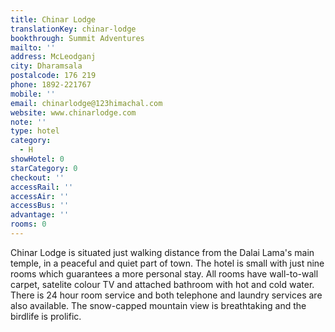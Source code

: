 ```yaml
---
title: Chinar Lodge
translationKey: chinar-lodge
bookthrough: Summit Adventures
mailto: ''
address: McLeodganj
city: Dharamsala
postalcode: 176 219
phone: 1892-221767
mobile: ''
email: chinarlodge@123himachal.com
website: www.chinarlodge.com
note: ''
type: hotel
category:
  - H
showHotel: 0
starCategory: 0
checkout: ''
accessRail: ''
accessAir: ''
accessBus: ''
advantage: ''
rooms: 0
---
```

Chinar Lodge is situated just walking distance from the Dalai Lama's main temple, in a peaceful and quiet part of town. The hotel is small with just nine rooms which guarantees a more personal stay. All rooms have wall-to-wall carpet, satelite colour TV and attached bathroom with hot and cold water. There is 24 hour room service and both telephone and laundry services are also available. The snow-capped mountain view is breathtaking and the birdlife is prolific.